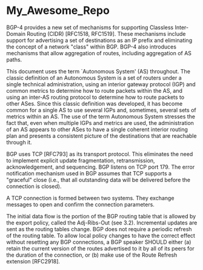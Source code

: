 # My_Awesome_Repo

BGP-4 provides a new set of mechanisms for supporting Classless
   Inter-Domain Routing (CIDR) [RFC1518, RFC1519].  These mechanisms
   include support for advertising a set of destinations as an IP prefix
   and eliminating the concept of a network "class" within BGP.  BGP-4
   also introduces mechanisms that allow aggregation of routes,
   including aggregation of AS paths.

   This document uses the term `Autonomous System' (AS) throughout.  The
   classic definition of an Autonomous System is a set of routers under
   a single technical administration, using an interior gateway protocol
   (IGP) and common metrics to determine how to route packets within the
   AS, and using an inter-AS routing protocol to determine how to route
   packets to other ASes.  Since this classic definition was developed,
   it has become common for a single AS to use several IGPs and,
   sometimes, several sets of metrics within an AS.  The use of the term
   Autonomous System stresses the fact that, even when multiple IGPs and
   metrics are used, the administration of an AS appears to other ASes
   to have a single coherent interior routing plan and presents a
   consistent picture of the destinations that are reachable through it.

   BGP uses TCP [RFC793] as its transport protocol.  This eliminates the
   need to implement explicit update fragmentation, retransmission,
   acknowledgement, and sequencing.  BGP listens on TCP port 179.  The
   error notification mechanism used in BGP assumes that TCP supports a
   "graceful" close (i.e., that all outstanding data will be delivered
   before the connection is closed).

   A TCP connection is formed between two systems.  They exchange
   messages to open and confirm the connection parameters.

   The initial data flow is the portion of the BGP routing table that is
   allowed by the export policy, called the Adj-Ribs-Out (see 3.2).
   Incremental updates are sent as the routing tables change.  BGP does
   not require a periodic refresh of the routing table.  To allow local
   policy changes to have the correct effect without resetting any BGP
   connections, a BGP speaker SHOULD either (a) retain the current
   version of the routes advertised to it by all of its peers for the
   duration of the connection, or (b) make use of the Route Refresh
   extension [RFC2918].

